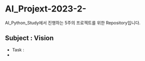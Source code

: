 # AI_Projext-2023-2-
AI_Python_Study에서 진행하는 5주의 프로젝트를 위한 Repository입니다.


## Subject : Vision
* Task :
* 
